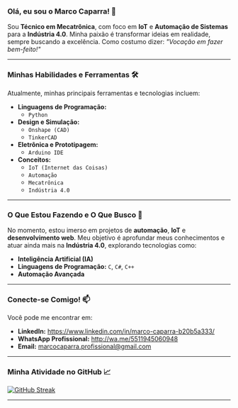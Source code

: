 ### Olá, eu sou o Marco Caparra! 👋

Sou **Técnico em Mecatrônica**, com foco em **IoT** e **Automação de Sistemas** para a **Indústria 4.0**. Minha paixão é transformar ideias em realidade, sempre buscando a excelência. Como costumo dizer: *"Vocação em fazer bem-feito!"*

---

### Minhas Habilidades e Ferramentas 🛠️

Atualmente, minhas principais ferramentas e tecnologias incluem:

* **Linguagens de Programação:**
    * `Python`
* **Design e Simulação:**
    * `Onshape (CAD)`
    * `TinkerCAD`
* **Eletrônica e Prototipagem:**
    * `Arduino IDE`
* **Conceitos:**
    * `IoT (Internet das Coisas)`
    * `Automação`
    * `Mecatrônica`
    * `Indústria 4.0`

---

### O Que Estou Fazendo e O Que Busco 🚀

No momento, estou imerso em projetos de **automação**, **IoT** e **desenvolvimento web**. Meu objetivo é aprofundar meus conhecimentos e atuar ainda mais na **Indústria 4.0**, explorando tecnologias como:

* **Inteligência Artificial (IA)**
* **Linguagens de Programação:** `C`, `C#`, `C++`
* **Automação Avançada**

---

### Conecte-se Comigo! 📫

Você pode me encontrar em:

* **LinkedIn:** https://www.linkedin.com/in/marco-caparra-b20b5a333/
* **WhatsApp Profissional:** http://wa.me/5511945060948
* **Email:** marcocaparra.profissional@gmail.com

---

### Minha Atividade no GitHub 📈

[![GitHub Streak](https://streak-stats.demolab.com/?user=marcocaparra&theme=dark&hide_border=true&locale=pt_BR)](https://git.io/streak-stats)

---

